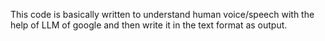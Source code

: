 This code is basically written to understand human voice/speech with the help of LLM of google and then write it in the text format as output.
